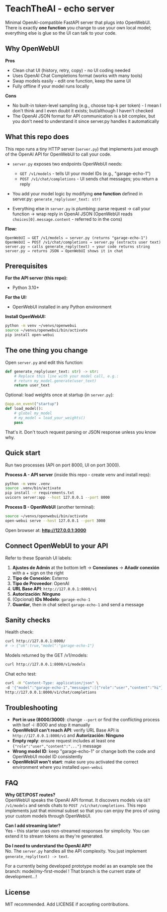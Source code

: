 # TeachTheAI - echo server

Minimal OpenAI-compatible FastAPI server that plugs into OpenWebUI. There is exactly **one function** you change to use your own local model; everything else is glue so the UI can talk to your code.

## Why OpenWebUI

**Pros**
- Clean chat UI (history, retry, copy) - no UI coding needed
- Uses OpenAI Chat Completions format (works with many tools)  
- Swap models easily - edit one function, keep the same UI
- Fully offline if your model runs locally

**Cons**
- No built-in token-level sampling (e.g., choose top-k per token) - I mean I don't think and I even doubt it exists; but/although I haven't checked
- The OpenAI JSON format for API communication is a bit complex, but you don't need to understand it since server.py handles it automatically

## What this repo does

This repo runs a tiny HTTP server (`server.py`) that implements just enough of the OpenAI API for OpenWebUI to call your code.

- `server.py` exposes two endpoints OpenWebUI needs:
  - `GET /v1/models` - tells UI your model IDs (e.g., "garage-echo-1")
  - `POST /v1/chat/completions` - UI sends chat messages; you return a reply

- You add your model logic by modifying **one function** defined in server.py: `generate_reply(user_text: str)`

- Everything else in `server.py` is plumbing: parse request → call your function → wrap reply in OpenAI JSON (OpenWebUI reads `choices[0].message.content` - referred to in the cons)

**Flow:**
```
OpenWebUI → GET /v1/models → server.py (returns "garage-echo-1")
OpenWebUI → POST /v1/chat/completions → server.py (extracts user text)  
server.py → calls generate_reply(text) → your code returns string
server.py → returns JSON → OpenWebUI shows it in chat
```

## Prerequisites

**For the API server (this repo):**
- Python 3.10+

**For the UI:**
- OpenWebUI installed in any Python environment

**Install OpenWebUI:**
```bash
python -m venv ~/venvs/openwebui
source ~/venvs/openwebui/bin/activate
pip install open-webui
```

## The one thing you change

Open `server.py` and edit this function:

```python
def generate_reply(user_text: str) -> str:
    # Replace this line with your model call, e.g.:
    # return my_model.generate(user_text)
    return user_text
```

Optional: load weights once at startup (in `server.py`):

```python
@app.on_event("startup")
def load_model():
    # global my_model
    # my_model = load_your_weights()
    pass
```

That's it. Don't touch request parsing or JSON response unless you know why.

## Quick start

Run two processes (API on port 8000, UI on port 3000).

**Process A - API server** (inside this repo - create venv and install reqs):

```bash
python -m venv .venv
source .venv/bin/activate
pip install -r requirements.txt
uvicorn server:app --host 127.0.0.1 --port 8000
```

**Process B - OpenWebUI** (another terminal):

```bash
source ~/venvs/openwebui/bin/activate
open-webui serve --host 127.0.0.1 --port 3000
```

Open browser at: **http://127.0.0.1:3000**

## Connect OpenWebUI to your API

Refer to these Spanish UI labels:

1. **Ajustes de Admin** at the bottom left → **Conexiones** → **Añadir conexión** with a + sign on the right
2. **Tipo de Conexión**: Externo  
3. **Tipo de Proveedor**: OpenAI
4. **URL Base API**: `http://127.0.0.1:8000/v1`
5. **Autorización**: **Ninguno**
6. (Opcional) **IDs Modelo**: `garage-echo-1`
7. **Guardar**, then in chat select `garage-echo-1` and send a message

## Sanity checks

Health check:
```bash
curl http://127.0.0.1:8000/
# -> {"ok":true,"model":"garage-echo-1"}
```

Models returned by the GET /v1/models:
```bash
curl http://127.0.0.1:8000/v1/models
```

Chat echo test:
```bash
curl -H "Content-Type: application/json" \
-d '{"model":"garage-echo-1","messages":[{"role":"user","content":"hi"}]}' \
http://127.0.0.1:8000/v1/chat/completions
```

## Troubleshooting

- **Port in use (8000/3000)**: change `--port` or find the conflicting process with lsof -i :8000 and stop it manually
- **OpenWebUI can't reach API**: verify URL Base API is `http://127.0.0.1:8000/v1` and **Autorización: Ninguno**
- **Empty reply**: ensure request includes at least one `{"role":"user","content":"..."}` message  
- **Wrong model ID**: keep "garage-echo-1" or change both the code and OpenWebUI model ID consistently
- **OpenWebUI won't start**: make sure you activated the correct environment where you installed `open-webui`

## FAQ

**Why GET/POST routes?**  
OpenWebUI speaks the OpenAI API format. It discovers models via `GET /v1/models` and sends chats to `POST /v1/chat/completions`. This repo implements just that minimal subset so that you can enjoy the pros of using your custom models through OpenWebUI.

**Can I add streaming later?**  
Yes - this starter uses non-streamed responses for simplicity. You can extend it to stream tokens as they're generated.

**Do I need to understand the OpenAI API?**  
No. The `server.py` handles all the API complexity. You just implement `generate_reply(text) -> text`.

For a currently being developed prototype model as an example see the branch: model/my-first-model !
That branch is the current state of development...!

## License

MIT recommended. Add LICENSE if accepting contributions.
